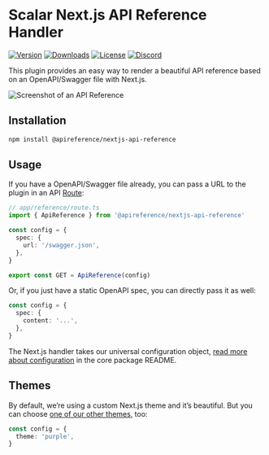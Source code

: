 # Scalar Next.js API Reference Handler

[![Version](https://img.shields.io/npm/v/%40scalar/nextjs-api-reference)](https://www.npmjs.com/package/@apireference/nextjs-api-reference)
[![Downloads](https://img.shields.io/npm/dm/%40scalar/nextjs-api-reference)](https://www.npmjs.com/package/@apireference/nextjs-api-reference)
[![License](https://img.shields.io/npm/l/%40scalar%2fnextjs-api-reference)](https://www.npmjs.com/package/@apireference/nextjs-api-reference)
[![Discord](https://img.shields.io/discord/1135330207960678410?style=flat&color=5865F2)](https://discord.gg/8HeZcRGPFS)

This plugin provides an easy way to render a beautiful API reference based on an OpenAPI/Swagger file with Next.js.

<picture>
  <source media="(prefers-color-scheme: dark)" srcset="https://github.com/khulnasoft/apireference/assets/2039539/5837adad-a605-4edb-90ec-b929ff2b803b">
  <source media="(prefers-color-scheme: light)" srcset="https://github.com/khulnasoft/apireference/assets/2039539/4f58202d-f40f-47b3-aeaa-44681b424a45">
  <img alt="Screenshot of an API Reference" src="https://github.com/khulnasoft/apireference/assets/2039539/4f58202d-f40f-47b3-aeaa-44681b424a45">
</picture>

## Installation

```bash
npm install @apireference/nextjs-api-reference
```

## Usage

If you have a OpenAPI/Swagger file already, you can pass a URL to the plugin in an API [Route](https://nextjs.org/docs/app/building-your-application/routing/route-handlers):

```ts
// app/reference/route.ts
import { ApiReference } from '@apireference/nextjs-api-reference'

const config = {
  spec: {
    url: '/swagger.json',
  },
}

export const GET = ApiReference(config)
```

Or, if you just have a static OpenAPI spec, you can directly pass it as well:

```ts
const config = {
  spec: {
    content: '...',
  },
}
```

The Next.js handler takes our universal configuration object, [read more about configuration](https://github.com/khulnasoft/apireference/tree/main/packages/api-reference#configuration) in the core package README.

## Themes

By default, we’re using a custom Next.js theme and it’s beautiful. But you can choose [one of our other themes](https://github.com/khulnasoft/apireference/tree/main/packages/themes), too:

```ts
const config = {
  theme: 'purple',
}
```
